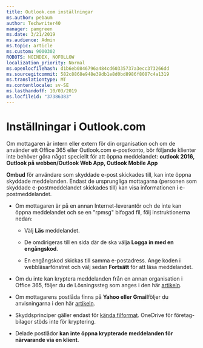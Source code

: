```yaml
---
title: Outlook.com inställningar
ms.author: pebaum
author: Techwriter40
manager: pamgreen
ms.date: 3/21/2019
ms.audience: Admin
ms.topic: article
ms.custom: 9000302
ROBOTS: NOINDEX, NOFOLLOW
localization_priority: Normal
ms.openlocfilehash: d1b6eb0846796a484cd60335737a3ecc373266dd
ms.sourcegitcommit: 582c8868e948e39db1e8d0bd8986f8087c4a1319
ms.translationtype: MT
ms.contentlocale: sv-SE
ms.lasthandoff: 10/03/2019
ms.locfileid: "37386383"
---
```

# <a name="settings-in-outlookcom"></a>Inställningar i Outlook.com

Om mottagaren är intern eller extern för din organisation och om de använder ett Office 365 eller Outlook.com e-postkonto, bör följande klienter inte behöver göra något speciellt för att öppna meddelandet: **outlook 2016, Outlook på webben/Outlook Web App, Outlook Mobile App**

**Ombud** för användare som skyddade e-post skickades till, kan inte öppna skyddade meddelanden. Endast de ursprungliga mottagarna (personen som skyddade e-postmeddelandet skickades till) kan visa informationen i e-postmeddelandet.

- Om mottagaren är på en annan Internet-leverantör och de&nbsp;inte kan öppna meddelandet och se en "rpmsg" bifogad fil, följ instruktionerna nedan:
    
    - Välj **Läs** meddelandet.
    
    - De omdirigeras till en sida där de ska välja **Logga in med en engångskod**.
    
    - En engångskod skickas till samma e-postadress. Ange koden i webbläsarfönstret och välj sedan **Fortsätt** för att läsa meddelandet.

- Om du inte kan kryptera meddelanden från en annan organisation i Office 365, följer du de Lösningssteg som anges i den här [artikeln](https://support.office.com/article/known-issues-opening-irm-protected-emails-sent-from-users-in-other-office-365-organizations-0dec0593-a05d-4aa2-8445-9311ebab3164).

- Om mottagarens postlåda finns på **Yahoo eller Gmail**följer du anvisningarna</span> i den här [artikeln](https://support.office.com/article/how-do-i-open-a-protected-message-1157a286-8ecc-4b1e-ac43-2a608fbf3098).

- Skyddsprinciper gäller endast för [kända filformat](https://docs.microsoft.com/azure/information-protection/rms-client/client-admin-guide-file-types). OneDrive för företag-bilagor stöds inte för kryptering.

- Delade postlådor **kan inte öppna krypterade meddelanden för närvarande via en klient**. 
